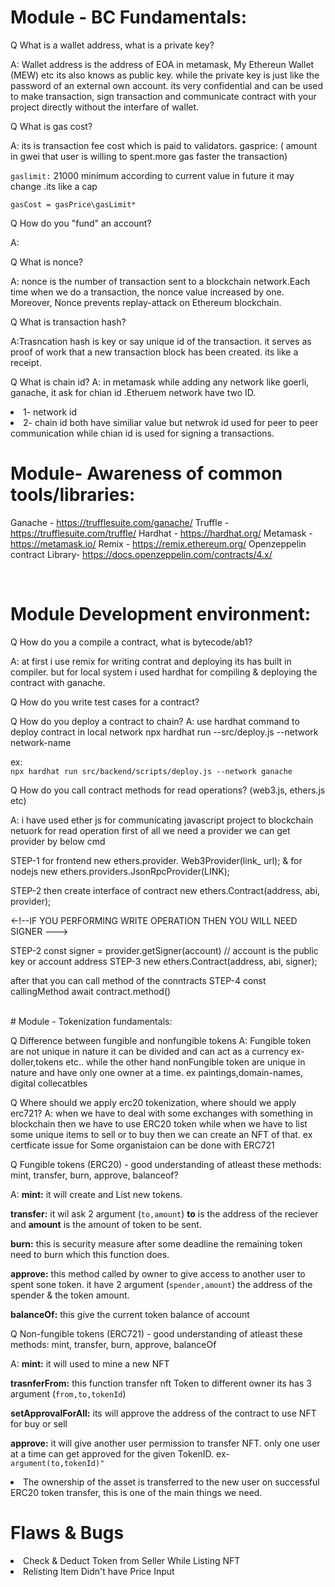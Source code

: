 # Module - BC Fundamentals:

Q What is a wallet address, what is a private key?

A: Wallet address is the address of EOA in metamask, My Ethereun Wallet (MEW) etc its also knows as public key. while the
private key is just like the password of an external
own account. its very confidential and can be used to make transaction, sign transaction and communicate contract with
your project directly without the interfare of wallet.

Q What is gas cost?

A: its is transaction fee cost which is paid to validators. gasprice: ( amount in gwei that user is willing to spent.more gas
faster the transaction)

`gaslimit:` 21000 minimum according to current value in future it may change .its like a cap

`gasCost = gasPrice\gasLimit*`

Q How do you "fund" an account?

A:

Q What is nonce?

A: nonce is the number of transaction sent to a blockchain network.Each time when we do a transaction, the nonce value
increased by one. Moreover, Nonce prevents replay-attack on Ethereum blockchain.

Q What is transaction hash?

A:Trasncation hash is key or say unique id of the transaction. it serves as proof of work that a new transaction block has
been created. its like a receipt.

Q What is chain id?
A: in metamask while adding any network like goerli, ganache, it ask for chian id .Etheruem network have two ID.

<li> 1- network id
<li> 2-  chain id both have similiar value but netwrok id used for peer to peer communication while chian id is used for signing a transactions.

<br>

# Module- Awareness of common tools/libraries:

Ganache - https://trufflesuite.com/ganache/
Truffle - https://trufflesuite.com/truffle/
Hardhat - https://hardhat.org/
Metamask - https://metamask.io/
Remix - https://remix.ethereum.org/
Openzeppelin contract Library- https://docs.openzeppelin.com/contracts/4.x/

<br>

# Module Development environment:

Q How do you a compile a contract, what is bytecode/ab1?

A: at first i use remix for writing contrat and deploying its has built in compiler. but for local system i used hardhat for
compiling & deploying the contract with ganache.

Q How do you write test cases for a contract?

Q How do you deploy a contract to chain?
A: use hardhat command to deploy contract in local network npx hardhat run --src/deploy.js --network network-name

ex: <br> `npx hardhat run src/backend/scripts/deploy.js --network ganache`

Q How do you call contract methods for read operations? (web3.js, ethers.js etc)

A: i have used ether js for communicating javascript project to blockchain netuork for read operation first of all we need a
provider we can get provider by below cmd

STEP-1 for frontend new ethers.provider. Web3Provider(link\_ url); & for nodejs new ethers.providers.JsonRpcProvider(LINK);

STEP-2 then create interface of contract new ethers.Contract(address, abi, provider);

<-!--IF YOU PERFORMING WRITE OPERATION THEN YOU WILL NEED SIGNER --->

STEP-2 const signer = provider.getSigner(account) // account is the public key or account address
STEP-3 new ethers.Contract(address, abi, signer);

after that you can call method of the conntracts
STEP-4 const callingMethod await contract.method()

<br>
# Module - Tokenization fundamentals:

Q Difference between fungible and nonfungible tokens
A: Fungible token are not unique in nature it can be divided and can act as a currency ex- doller,tokens etc.. while the other
hand nonFungible token are unique in nature and have only one owner at a time. ex paintings,domain-names, digital collecatbles

Q Where should we apply erc20 tokenization, where should we apply erc721?
A: when we have to deal with some exchanges with something in blockchain then we have to use ERC20 token while when we have to
list some unique items to sell or to buy then we can create an NFT of that. ex certficate issue for Some organistaion can be
done with ERC721

Q Fungible tokens (ERC20) - good understanding of atleast these methods: mint, transfer, burn, approve, balanceof?

A:
**mint:** it will create and List new tokens.

**transfer:** it wil ask 2 argument (`to,amount`) **to** is the address of the reciever and **amount** is the amount of token to be sent.

**burn:** this is security measure after some deadline the remaining token need to burn which this function does.

**approve:** this method called by owner to give access to another user to spent sone token. it have 2 argument (`spender,amount`) the address of the spender & the token amount.

**balanceOf:** this give the current token balance of account

Q Non-fungible tokens (ERC721) - good understanding of atleast these methods: mint, transfer, burn, approve, balanceOf

A:
**mint:** it will used to mine a new NFT

**trasnferFrom:** this function transfer nft Token to different owner its has 3 argument (`from,to,tokenId`)

**setApprovalForAll:** its will approve the address of the contract to use NFT for buy or sell

**approve:** it will give another user permission to transfer NFT. only one user at a time can get approved for the given TokenID. ex- `argument(to,tokenId)"`

<li> The ownership of the asset is transferred to the new user on successful ERC20 token transfer, this is one of the main
things we need.

<br>

# Flaws & Bugs

<li> Check & Deduct Token from Seller While Listing NFT
<li> Relisting Item Didn't have Price Input
